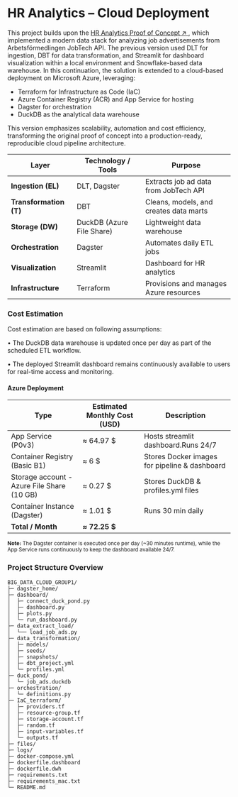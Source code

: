 # HR Analytics – Cloud Deployment  

This project builds upon the <a href="https://github.com/AlejandroHiroshima/Data_warehouse_grupp4_DE24" target="_blank" rel="noopener noreferrer">
  HR Analytics Proof of Concept ↗
</a>, which implemented a modern data stack for analyzing job advertisements from Arbetsförmedlingen JobTech API. 
The previous version used DLT for ingestion, DBT for data transformation, and Streamlit for dashboard visualization within a local environment and Snowflake-based data warehouse.
In this continuation, the solution is extended to a cloud-based deployment on Microsoft Azure, leveraging:
  
- Terraform for Infrastructure as Code (IaC)
- Azure Container Registry (ACR) and App Service for hosting
- Dagster for orchestration
- DuckDB as the analytical data warehouse
  
This version emphasizes scalability, automation and cost efficiency, transforming the original proof of concept into a production-ready, reproducible cloud pipeline architecture.


| **Layer**              | **Technology / Tools**    | **Purpose**                            |
| ---------------------- | ------------------------- | -------------------------------------- |
| **Ingestion (EL)**     | DLT, Dagster              | Extracts job ad data from JobTech API  |
| **Transformation (T)** | DBT                       | Cleans, models, and creates data marts |
| **Storage (DW)**       | DuckDB (Azure File Share) | Lightweight data warehouse             |
| **Orchestration**      | Dagster                   | Automates daily ETL jobs               |
| **Visualization**      | Streamlit                 | Dashboard for HR analytics             |
| **Infrastructure**     | Terraform                 | Provisions and manages Azure resources |


### Cost Estimation 

Cost estimation are based on following assumptions: 

•	The DuckDB data warehouse is updated once per day as part of the scheduled ETL workflow.

•	The deployed Streamlit dashboard remains continuously available to users for real-time access and monitoring.

#### Azure Deployment 

| **Type**                | **Estimated Monthly Cost (USD)** | **Description**                                     |
| ---------------------------- | -------------------------- | --------------------------------------------- |
| App Service (P0v3)           | ≈ 64.97 $                |Hosts streamlit dashboard.Runs 24/7                  |
| Container Registry (Basic B1)   | ≈ 6 $                | Stores Docker images for pipeline & dashboard |
| Storage account - Azure File Share (10 GB)     | ≈ 0.27 $                   | Stores DuckDB & profiles.yml files                     |
| Container Instance (Dagster) | ≈ 1.01 $                    | Runs 30 min daily 
| **Total / Month**            | **≈ 72.25 $**            |                |

<sub>**Note:** The Dagster container is executed once per day (~30 minutes runtime), while the App Service runs continuously to keep the dashboard available 24/7.</sub>


### Project Structure Overview

``` 
BIG_DATA_CLOUD_GROUP1/
├─ dagster_home/              
├─ dashboard/                  
│  ├─ connect_duck_pond.py
│  ├─ dashboard.py
│  ├─ plots.py
│  └─ run_dashboard.py
├─ data_extract_load/          
│  └── load_job_ads.py
├─ data_transformation/        
│  ├─ models/
│  ├─ seeds/
│  ├─ snapshots/
│  ├─ dbt_project.yml
│  └─ profiles.yml
├─ duck_pond/                 
│  └─ job_ads.duckdb
├─ orchestration/              
│  └─ definitions.py
├─ IaC_terraform/             
│  ├─ providers.tf
│  ├─ resource-group.tf
│  ├─ storage-account.tf
│  ├─ random.tf
│  ├─ input-variables.tf
│  └─ outputs.tf
├─ files/                     
├─ logs/                      
├─ docker-compose.yml
├─ dockerfile.dashboard
├─ dockerfile.dwh
├─ requirements.txt
├─ requirements_mac.txt
└─ README.md 
```
